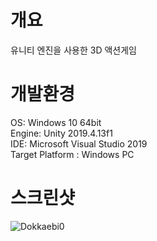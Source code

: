 개요
=============
유니티 엔진을 사용한 3D 액션게임

개발환경
=============
OS: Windows 10 64bit  
Engine: Unity 2019.4.13f1  
IDE: Microsoft Visual Studio 2019  
Target Platform : Windows PC  

스크린샷
=============
![Dokkaebi0](https://user-images.githubusercontent.com/21985507/101010001-84dec500-35a5-11eb-95d8-52786ef64b96.png)
